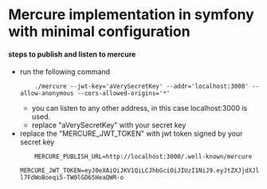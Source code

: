 # Mercure implementation in symfony with minimal configuration

#### steps to publish and listen to mercure
  * run the following command
    ```$xslt
        ./mercure --jwt-key='aVerySecretKey' --addr='localhost:3000' --allow-anonymous --cors-allowed-origins='*'
    ```
    * you can listen to any other address, in this case localhost:3000 is used.
    * replace "aVerySecretKey" with your secret key
  * replace the "MERCURE_JWT_TOKEN" with jwt token signed by your secret key
    ```$xslt
        MERCURE_PUBLISH_URL=http://localhost:3000/.well-known/mercure
        MERCURE_JWT_TOKEN=eyJ0eXAiOiJKV1QiLCJhbGciOiJIUzI1NiJ9.eyJtZXJjdXJlIjp7InB1Ymxpc2giOltdfSwianRpIjoiOTY5NGEzMWMtNDc4ZS00YjQzLWEwMzctMTA1ZjQyMWU1NDFkIiwiaWF0IjoxNTgzMDkxMzgyLCJleHAiOjE1ODMwOTQ5ODJ9.E7TV6_KzcFW3v-l7FdWoBoeqi5-TW0lGD65HeaQWR-o
    ```
